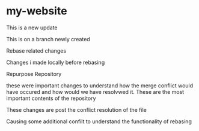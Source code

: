 # my-website
This is a new update

This is on a branch newly created

Rebase related changes

Changes i made locally before rebasing

Repurpose Repository

these were important changes to understand how the merge conflict would have occured and how would we have resolvwed it.
These are the most important contents of the repository

These changes are post the conflict resolution of the file

Causing some additional confilt to understand the functionality of rebasing 

